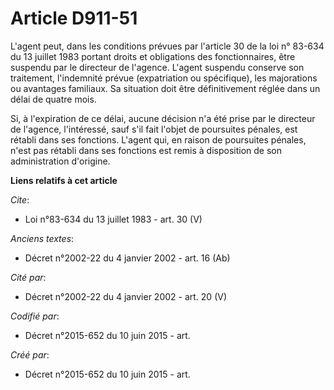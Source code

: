 # Article D911-51

L'agent peut, dans les conditions prévues par l'article 30 de la loi n° 83-634 du 13 juillet 1983 portant droits et
obligations des fonctionnaires, être suspendu par le directeur de l'agence. L'agent suspendu conserve son traitement,
l'indemnité prévue (expatriation ou spécifique), les majorations ou avantages familiaux. Sa situation doit être
définitivement réglée dans un délai de quatre mois.

Si, à l'expiration de ce délai, aucune décision n'a été prise par le directeur de l'agence, l'intéressé, sauf s'il fait
l'objet de poursuites pénales, est rétabli dans ses fonctions. L'agent qui, en raison de poursuites pénales, n'est pas
rétabli dans ses fonctions est remis à disposition de son administration d'origine.

**Liens relatifs à cet article**

_Cite_:

  - Loi n°83-634 du 13 juillet 1983 - art. 30 (V)

_Anciens textes_:

  - Décret n°2002-22 du 4 janvier 2002 - art. 16 (Ab)

_Cité par_:

  - Décret n°2002-22 du 4 janvier 2002 - art. 20 (V)

_Codifié par_:

  - Décret n°2015-652 du 10 juin 2015 - art.

_Créé par_:

  - Décret n°2015-652 du 10 juin 2015 - art.
